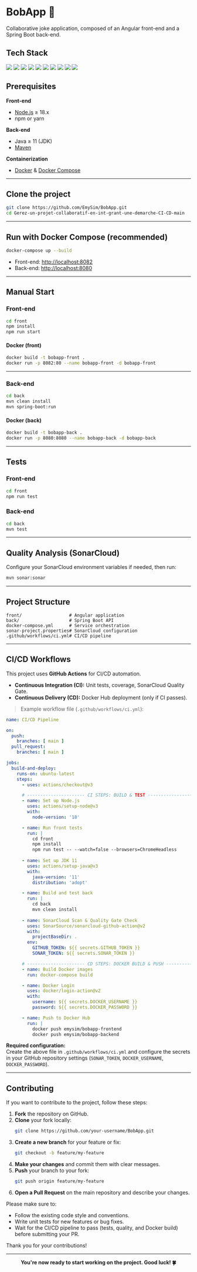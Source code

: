 # BobApp 🚀  
Collaborative joke application, composed of an Angular front-end and a Spring Boot back-end.

## Tech Stack

<p>
  <img src="https://img.shields.io/badge/Node.js-18+-339933?logo=node.js&logoColor=white&style=for-the-badge" />
  <img src="https://img.shields.io/badge/npm-%3E%3D6.0.0-CB3837?logo=npm&logoColor=white&style=for-the-badge" />
  <img src="https://img.shields.io/badge/yarn-%3E%3D1.22.0-2C8EBB?logo=yarn&logoColor=white&style=for-the-badge" />
  <img src="https://img.shields.io/badge/Java-11+-007396?logo=java&logoColor=white&style=for-the-badge" />
  <img src="https://img.shields.io/badge/Maven-3+-C71A36?logo=apachemaven&logoColor=white&style=for-the-badge" />
  <img src="https://img.shields.io/badge/Angular-18+-dd0031?logo=angular&logoColor=white&style=for-the-badge" />
  <img src="https://img.shields.io/badge/Spring%20Boot-3.x-6DB33F?logo=springboot&logoColor=white&style=for-the-badge" />
  <img src="https://img.shields.io/badge/Docker-Compose-2496ED?logo=docker&logoColor=white&style=for-the-badge" />
  <img src="https://img.shields.io/badge/SonarCloud-Quality%20Gate-orange?logo=sonarcloud&logoColor=white&style=for-the-badge" />
  <img src="https://img.shields.io/github/workflow/status/EmySim/BobApp/CI%2FCD%20Pipeline?label=CI%2FCD&logo=githubactions&style=for-the-badge" />
</p>

## Prerequisites 

**Front-end**  
- [Node.js](https://nodejs.org/) ≥ 18.x  
- npm or yarn

**Back-end**  
- Java ≥ 11 (JDK)  
- [Maven](https://maven.apache.org/)

**Containerization**  
- [Docker](https://www.docker.com/) & [Docker Compose](https://docs.docker.com/compose/)

---

##  Clone the project

```bash
git clone https://github.com/EmySim/BobApp.git
cd Gerez-un-projet-collaboratif-en-int-grant-une-demarche-CI-CD-main
```

---

##  Run with Docker Compose (recommended)

```bash
docker-compose up --build
```
- Front-end: [http://localhost:8082](http://localhost:8082)
- Back-end: [http://localhost:8080](http://localhost:8080)

---

##  Manual Start

### Front-end

```bash
cd front
npm install
npm run start
```

#### Docker (front)
```bash
docker build -t bobapp-front .
docker run -p 8082:80 --name bobapp-front -d bobapp-front
```

---

### Back-end

```bash
cd back
mvn clean install
mvn spring-boot:run
```

#### Docker (back)
```bash
docker build -t bobapp-back .
docker run -p 8080:8080 --name bobapp-back -d bobapp-back
```

---

##  Tests

### Front-end
```bash
cd front
npm run test
```

### Back-end
```bash
cd back
mvn test
```

---

##  Quality Analysis (SonarCloud)

Configure your SonarCloud environment variables if needed, then run:
```bash
mvn sonar:sonar
```

---

##  Project Structure

```
front/                  # Angular application
back/                   # Spring Boot API
docker-compose.yml      # Service orchestration
sonar-project.properties# SonarCloud configuration
.github/workflows/ci.yml# CI/CD pipeline
```

---

##  CI/CD Workflows

This project uses **GitHub Actions** for CI/CD automation.

- **Continuous Integration (CI):** Unit tests, coverage, SonarCloud Quality Gate.
- **Continuous Delivery (CD):** Docker Hub deployment (only if CI passes).

> Example workflow file (`.github/workflows/ci.yml`):

```yaml
name: CI/CD Pipeline

on:
  push:
    branches: [ main ]
  pull_request:
    branches: [ main ]

jobs:
  build-and-deploy:
    runs-on: ubuntu-latest
    steps:
      - uses: actions/checkout@v3

      # ---------------------- CI STEPS: BUILD & TEST ----------------------
      - name: Set up Node.js
        uses: actions/setup-node@v3
        with:
          node-version: '18'

      - name: Run front tests
        run: |
          cd front
          npm install
          npm run test -- --watch=false --browsers=ChromeHeadless
      
      - name: Set up JDK 11
        uses: actions/setup-java@v3
        with:
          java-version: '11'
          distribution: 'adopt'

      - name: Build and test back
        run: |
          cd back
          mvn clean install
      
      - name: SonarCloud Scan & Quality Gate Check
        uses: SonarSource/sonarcloud-github-action@v2
        with:
          projectBaseDir: .
        env:
          GITHUB_TOKEN: ${{ secrets.GITHUB_TOKEN }}
          SONAR_TOKEN: ${{ secrets.SONAR_TOKEN }}

      # ---------------------- CD STEPS: DOCKER BUILD & PUSH ----------------------
      - name: Build Docker images
        run: docker-compose build

      - name: Docker Login
        uses: docker/login-action@v2
        with:
          username: ${{ secrets.DOCKER_USERNAME }}
          password: ${{ secrets.DOCKER_PASSWORD }}

      - name: Push to Docker Hub
        run: |
          docker push emysim/bobapp-frontend
          docker push emysim/bobapp-backend
```

**Required configuration:**  
Create the above file in `.github/workflows/ci.yml` and configure the secrets in your GitHub repository settings (`SONAR_TOKEN`, `DOCKER_USERNAME`, `DOCKER_PASSWORD`).

---

##  Contributing

If you want to contribute to the project, follow these steps:

1. **Fork** the repository on GitHub.
2. **Clone** your fork locally:
   ```bash
   git clone https://github.com/your-username/BobApp.git
   ```
3. **Create a new branch** for your feature or fix:
   ```bash
   git checkout -b feature/my-feature
   ```
4. **Make your changes** and commit them with clear messages.
5. **Push** your branch to your fork:
   ```bash
   git push origin feature/my-feature
   ```
6. **Open a Pull Request** on the main repository and describe your changes.

Please make sure to:
- Follow the existing code style and conventions.
- Write unit tests for new features or bug fixes.
- Wait for the CI/CD pipeline to pass (tests, quality, and Docker build) before submitting your PR.

Thank you for your contributions! 

---

<p align="center"><b>You're now ready to start working on the project. Good luck! 🍀</b></p>
